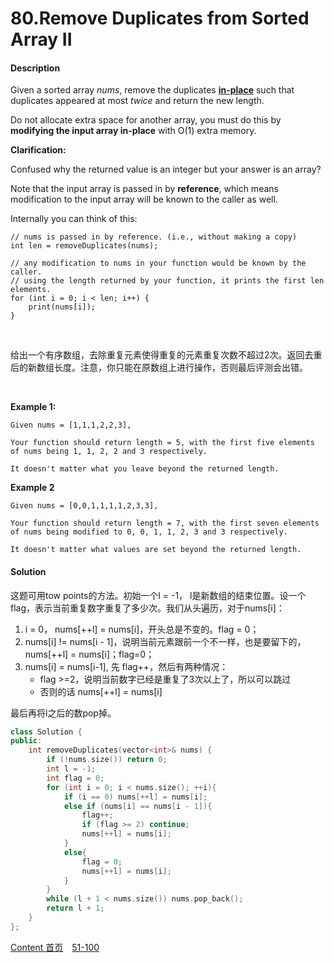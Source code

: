 # 80.Remove Duplicates from Sorted Array II

#### Description

Given a sorted array *nums*, remove the duplicates [**in-place**](https://en.wikipedia.org/wiki/In-place_algorithm) such that duplicates appeared at most *twice* and return the new length.

Do not allocate extra space for another array, you must do this by **modifying the input array in-place** with O(1) extra memory.

**Clarification:**

Confused why the returned value is an integer but your answer is an array?

Note that the input array is passed in by **reference**, which means modification to the input array will be known to the caller as well.

Internally you can think of this:

```
// nums is passed in by reference. (i.e., without making a copy)
int len = removeDuplicates(nums);

// any modification to nums in your function would be known by the caller.
// using the length returned by your function, it prints the first len elements.
for (int i = 0; i < len; i++) {
    print(nums[i]);
}
```

<br>

给出一个有序数组，去除重复元素使得重复的元素重复次数不超过2次。返回去重后的新数组长度。注意，你只能在原数组上进行操作，否则最后评测会出错。

<br>

**Example 1:**

```
Given nums = [1,1,1,2,2,3],

Your function should return length = 5, with the first five elements of nums being 1, 1, 2, 2 and 3 respectively.

It doesn't matter what you leave beyond the returned length.
```

**Example 2**

```
Given nums = [0,0,1,1,1,1,2,3,3],

Your function should return length = 7, with the first seven elements of nums being modified to 0, 0, 1, 1, 2, 3 and 3 respectively.

It doesn't matter what values are set beyond the returned length.
```



#### Solution

这题可用tow points的方法。初始一个l = -1， l是新数组的结束位置。设一个flag，表示当前重复数字重复了多少次。我们从头遍历，对于nums[i]：

1. i = 0， nums[++l] = nums[i]，开头总是不变的。flag = 0；
2. nums[i] != nums[i - 1]，说明当前元素跟前一个不一样，也是要留下的，nums[++l] = nums[i]；flag=0；
3. nums[i] = nums[i-1], 先 flag++，然后有两种情况：
   * flag >=2，说明当前数字已经是重复了3次以上了，所以可以跳过
   * 否则的话 nums[++l] = nums[i]

最后再将l之后的数pop掉。


```c++
class Solution {
public:
    int removeDuplicates(vector<int>& nums) {
        if (!nums.size()) return 0;
        int l = -1;
        int flag = 0;
        for (int i = 0; i < nums.size(); ++i){
            if (i == 0) nums[++l] = nums[i];
            else if (nums[i] == nums[i - 1]){
                flag++;
                if (flag >= 2) continue;
                nums[++l] = nums[i];
            }
            else{
                flag = 0;
                nums[++l] = nums[i];
            }
        }
        while (l + 1 < nums.size()) nums.pop_back();
        return l + 1;
    }
};

```



[Content   首页](../README.md)&emsp;[51-100](../51-100.md)

